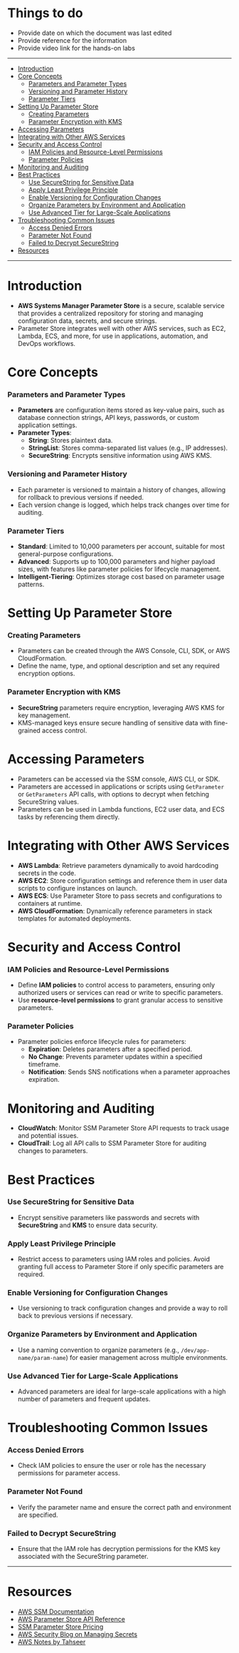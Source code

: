 <h1> Things to do </h1>

- Provide date on which the document was last edited
- Provide reference for the information
- Provide video link for the hands-on labs
---

- [Introduction](#introduction)
- [Core Concepts](#core-concepts)
    - [Parameters and Parameter Types](#parameters-and-parameter-types)
    - [Versioning and Parameter History](#versioning-and-parameter-history)
    - [Parameter Tiers](#parameter-tiers)
- [Setting Up Parameter Store](#setting-up-parameter-store)
    - [Creating Parameters](#creating-parameters)
    - [Parameter Encryption with KMS](#parameter-encryption-with-kms)
- [Accessing Parameters](#accessing-parameters)
- [Integrating with Other AWS Services](#integrating-with-other-aws-services)
- [Security and Access Control](#security-and-access-control)
    - [IAM Policies and Resource-Level Permissions](#iam-policies-and-resource-level-permissions)
    - [Parameter Policies](#parameter-policies)
- [Monitoring and Auditing](#monitoring-and-auditing)
- [Best Practices](#best-practices)
    - [Use SecureString for Sensitive Data](#use-securestring-for-sensitive-data)
    - [Apply Least Privilege Principle](#apply-least-privilege-principle)
    - [Enable Versioning for Configuration Changes](#enable-versioning-for-configuration-changes)
    - [Organize Parameters by Environment and Application](#organize-parameters-by-environment-and-application)
    - [Use Advanced Tier for Large-Scale Applications](#use-advanced-tier-for-large-scale-applications)
- [Troubleshooting Common Issues](#troubleshooting-common-issues)
    - [Access Denied Errors](#access-denied-errors)
    - [Parameter Not Found](#parameter-not-found)
    - [Failed to Decrypt SecureString](#failed-to-decrypt-securestring)
- [Resources](#resources)

---

# Introduction

- **AWS Systems Manager Parameter Store** is a secure, scalable service that provides a centralized repository for storing and managing configuration data, secrets, and secure strings.
- Parameter Store integrates well with other AWS services, such as EC2, Lambda, ECS, and more, for use in applications, automation, and DevOps workflows.

# Core Concepts

### Parameters and Parameter Types
- **Parameters** are configuration items stored as key-value pairs, such as database connection strings, API keys, passwords, or custom application settings.
- **Parameter Types**:
  - **String**: Stores plaintext data.
  - **StringList**: Stores comma-separated list values (e.g., IP addresses).
  - **SecureString**: Encrypts sensitive information using AWS KMS.

### Versioning and Parameter History
- Each parameter is versioned to maintain a history of changes, allowing for rollback to previous versions if needed.
- Each version change is logged, which helps track changes over time for auditing.

### Parameter Tiers
- **Standard**: Limited to 10,000 parameters per account, suitable for most general-purpose configurations.
- **Advanced**: Supports up to 100,000 parameters and higher payload sizes, with features like parameter policies for lifecycle management.
- **Intelligent-Tiering**: Optimizes storage cost based on parameter usage patterns.

# Setting Up Parameter Store

### Creating Parameters
- Parameters can be created through the AWS Console, CLI, SDK, or AWS CloudFormation.
- Define the name, type, and optional description and set any required encryption options.

### Parameter Encryption with KMS
- **SecureString** parameters require encryption, leveraging AWS KMS for key management.
- KMS-managed keys ensure secure handling of sensitive data with fine-grained access control.

# Accessing Parameters

- Parameters can be accessed via the SSM console, AWS CLI, or SDK.
- Parameters are accessed in applications or scripts using `GetParameter` or `GetParameters` API calls, with options to decrypt when fetching SecureString values.
- Parameters can be used in Lambda functions, EC2 user data, and ECS tasks by referencing them directly.

# Integrating with Other AWS Services

- **AWS Lambda**: Retrieve parameters dynamically to avoid hardcoding secrets in the code.
- **AWS EC2**: Store configuration settings and reference them in user data scripts to configure instances on launch.
- **AWS ECS**: Use Parameter Store to pass secrets and configurations to containers at runtime.
- **AWS CloudFormation**: Dynamically reference parameters in stack templates for automated deployments.

# Security and Access Control

### IAM Policies and Resource-Level Permissions
- Define **IAM policies** to control access to parameters, ensuring only authorized users or services can read or write to specific parameters.
- Use **resource-level permissions** to grant granular access to sensitive parameters.

### Parameter Policies
- Parameter policies enforce lifecycle rules for parameters:
  - **Expiration**: Deletes parameters after a specified period.
  - **No Change**: Prevents parameter updates within a specified timeframe.
  - **Notification**: Sends SNS notifications when a parameter approaches expiration.

# Monitoring and Auditing

- **CloudWatch**: Monitor SSM Parameter Store API requests to track usage and potential issues.
- **CloudTrail**: Log all API calls to SSM Parameter Store for auditing changes to parameters.

# Best Practices

### Use SecureString for Sensitive Data
- Encrypt sensitive parameters like passwords and secrets with **SecureString** and **KMS** to ensure data security.

### Apply Least Privilege Principle
- Restrict access to parameters using IAM roles and policies. Avoid granting full access to Parameter Store if only specific parameters are required.

### Enable Versioning for Configuration Changes
- Use versioning to track configuration changes and provide a way to roll back to previous versions if necessary.

### Organize Parameters by Environment and Application
- Use a naming convention to organize parameters (e.g., `/dev/app-name/param-name`) for easier management across multiple environments.

### Use Advanced Tier for Large-Scale Applications
- Advanced parameters are ideal for large-scale applications with a high number of parameters and frequent updates.

# Troubleshooting Common Issues

### Access Denied Errors
- Check IAM policies to ensure the user or role has the necessary permissions for parameter access.

### Parameter Not Found
- Verify the parameter name and ensure the correct path and environment are specified.

### Failed to Decrypt SecureString
- Ensure that the IAM role has decryption permissions for the KMS key associated with the SecureString parameter.

---

# Resources

- [AWS SSM Documentation](https://docs.aws.amazon.com/systems-manager/latest/userguide/systems-manager-parameter-store.html)
- [AWS Parameter Store API Reference](https://docs.aws.amazon.com/systems-manager/latest/APIReference/Welcome.html)
- [SSM Parameter Store Pricing](https://aws.amazon.com/systems-manager/pricing/)
- [AWS Security Blog on Managing Secrets](https://aws.amazon.com/blogs/security/)
- [AWS Notes by Tahseer](https://arkalim.notion.site/Notes-143374c83daa4d4991b07400056a2aa9)
